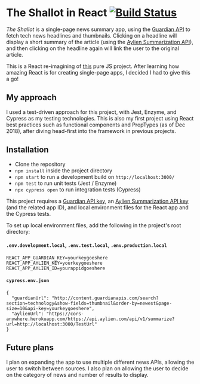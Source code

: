 # The Shallot in React [![Build Status](https://travis-ci.org/jebax/TheShallotReact.svg?branch=master)](https://travis-ci.org/jebax/TheShallotReact)
*The Shallot* is a single-page news summary app, using the [Guardian API](https://open-platform.theguardian.com/documentation/) to fetch tech news headlines and thumbnails. Clicking on a headline will display a short summary of the article (using the [Aylien Summarization API](https://aylien.com/text-api/summarization/)), and then clicking on the headline again will link the user to the original article.

This is a React re-imagining of [this](https://github.com/jebax/TheShallotSummary) pure JS project. After learning how amazing React is for creating single-page apps, I decided I had to give this a go!

## My approach
I used a test-driven approach for this project, with Jest, Enzyme, and Cypress as my testing technologies. This is also my first project using React best practices such as functional components and PropTypes (as of Dec 2018), after diving head-first into the framework in previous projects.

## Installation
- Clone the repository
- `npm install` inside the project directory
- `npm start` to run a development build on `http://localhost:3000/`
- `npm test` to run unit tests (Jest / Enzyme)
- `npx cypress open` to run integration tests (Cypress)

This project requires a [Guardian API key](https://open-platform.theguardian.com/access/), an [Aylien Summarization API key](https://aylien.com/text-api/summarization/) (and the related app ID), and local environment files for the React app and the Cypress tests.

To set up local environment files, add the following in the project's root directory:

#### `.env.development.local`, `.env.test.local`, `.env.production.local`

```
REACT_APP_GUARDIAN_KEY=yourkeygoeshere
REACT_APP_AYLIEN_KEY=yourkeygoeshere
REACT_APP_AYLIEN_ID=yourappidgoeshere
```

#### `cypress.env.json`

```
{
  "guardianUrl": "http://content.guardianapis.com/search?section=technology&show-fields=thumbnail&order-by=newest&page-size=10&api-key=yourkeygoeshere",
  "aylienUrl": "https://cors-anywhere.herokuapp.com/https://api.aylien.com/api/v1/summarize?url=http://localhost:3000/TestUrl"
}
```

## Future plans
I plan on expanding the app to use multiple different news APIs, allowing the user to switch between sources. I also plan on allowing the user to decide on the category of news and number of results to display.
